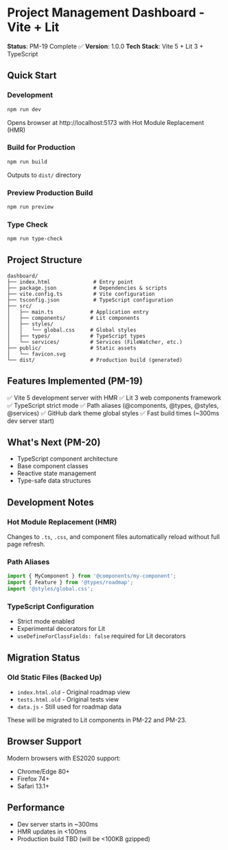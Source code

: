 # Project Management Dashboard - Vite + Lit

**Status**: PM-19 Complete ✅
**Version**: 1.0.0
**Tech Stack**: Vite 5 + Lit 3 + TypeScript

## Quick Start

### Development
```bash
npm run dev
```
Opens browser at http://localhost:5173 with Hot Module Replacement (HMR)

### Build for Production
```bash
npm run build
```
Outputs to `dist/` directory

### Preview Production Build
```bash
npm run preview
```

### Type Check
```bash
npm run type-check
```

## Project Structure

```
dashboard/
├── index.html              # Entry point
├── package.json            # Dependencies & scripts
├── vite.config.ts          # Vite configuration
├── tsconfig.json           # TypeScript configuration
├── src/
│   ├── main.ts            # Application entry
│   ├── components/        # Lit components
│   ├── styles/
│   │   └── global.css     # Global styles
│   ├── types/             # TypeScript types
│   └── services/          # Services (FileWatcher, etc.)
├── public/                # Static assets
│   └── favicon.svg
└── dist/                  # Production build (generated)
```

## Features Implemented (PM-19)

✅ Vite 5 development server with HMR
✅ Lit 3 web components framework
✅ TypeScript strict mode
✅ Path aliases (@components, @types, @styles, @services)
✅ GitHub dark theme global styles
✅ Fast build times (~300ms dev server start)

## What's Next (PM-20)

- TypeScript component architecture
- Base component classes
- Reactive state management
- Type-safe data structures

## Development Notes

### Hot Module Replacement (HMR)
Changes to `.ts`, `.css`, and component files automatically reload without full page refresh.

### Path Aliases
```typescript
import { MyComponent } from '@components/my-component';
import { Feature } from '@types/roadmap';
import '@styles/global.css';
```

### TypeScript Configuration
- Strict mode enabled
- Experimental decorators for Lit
- `useDefineForClassFields: false` required for Lit decorators

## Migration Status

### Old Static Files (Backed Up)
- `index.html.old` - Original roadmap view
- `tests.html.old` - Original tests view
- `data.js` - Still used for roadmap data

These will be migrated to Lit components in PM-22 and PM-23.

## Browser Support

Modern browsers with ES2020 support:
- Chrome/Edge 80+
- Firefox 74+
- Safari 13.1+

## Performance

- Dev server starts in ~300ms
- HMR updates in <100ms
- Production build TBD (will be <100KB gzipped)
